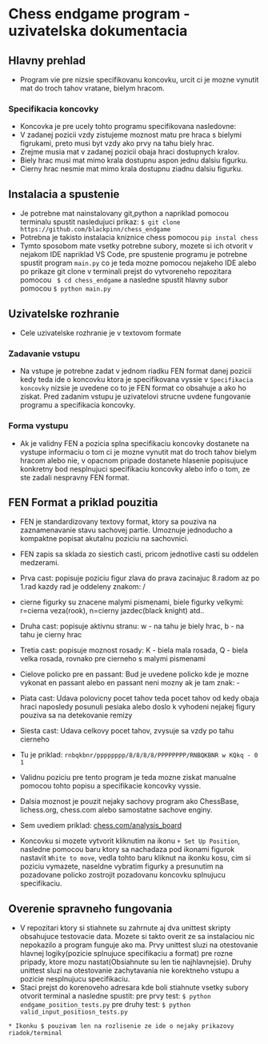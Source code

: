 # Chess endgame program - uzivatelska dokumentacia

## Hlavny prehlad
- Program vie pre nizsie specifikovanu koncovku, urcit ci je mozne vynutit mat do troch tahov vratane, bielym hracom.

### Specifikacia koncovky
- Koncovka je pre ucely tohto programu specifikovana nasledovne:
- V zadanej pozicii vzdy zistujeme moznost matu pre hraca s bielymi figrukami, preto musi byt vzdy ako prvy na tahu biely hrac.
- Zrejme musia mat v zadanej pozicii obaja hraci dostupnych kralov.
- Biely hrac musi mat mimo krala dostupnu aspon jednu dalsiu figurku.
- Cierny hrac nesmie mat mimo krala dostupnu ziadnu dalsiu figurku.

## Instalacia a spustenie
- Je potrebne mat nainstalovany git,python a napriklad pomocou terminalu spustit nasledujuci prikaz:
```$ git clone https://github.com/blackpinn/chess_endgame```
- Potrebna je takisto instalacia kniznice chess pomocou ```pip instal chess```
- Tymto sposobom mate vsetky potrebne subory, mozete si ich otvorit v nejakom IDE napriklad VS Code, pre spustenie programu je potrebne spustit program ```main.py``` co je teda mozne pomocou nejakeho IDE alebo po prikaze git clone v terminali prejst do vytvoreneho repozitara pomocou ``` $ cd chess_endgame``` a nasledne spustit hlavny subor pomocou ```$ python main.py```

## Uzivatelske rozhranie
- Cele uzivatelske rozhranie je v textovom formate
### Zadavanie vstupu
- Na vstupe je potrebne zadat v jednom riadku FEN format danej pozicii kedy teda ide o koncovku ktora je specifikovana vyssie v ```Specifikacia koncovky``` nizsie je uvedene co to je FEN format co obsahuje a ako ho ziskat. Pred zadanim vstupu je uzivatelovi strucne uvdene fungovanie programu a specifikacia koncovky.
### Forma vystupu
- Ak je validny FEN a pozicia splna specifikaciu koncovky dostanete na vystupe informaciu o tom ci je mozne vynutit mat do troch tahov bielym hracom alebo nie, v opacnom pripade dostanete hlasenie popisujuce konkretny bod nesplnujuci specifikaciu koncovky alebo info o tom, ze ste zadali nespravny FEN format.

## FEN Format a priklad pouzitia
- FEN je standardizovany textovy format, ktory sa pouziva na zaznamenavanie stavu sachovej partie. Umoznuje jednoducho a kompaktne popisat akutalnu poziciu na sachovnici.
- FEN zapis sa sklada zo siestich casti, pricom jednotlive casti su oddelen medzerami.
- Prva cast: popisuje poziciu figur zlava do prava zacinajuc 8.radom az po 1.rad kazdy rad je oddeleny znakom: /
- cierne figurky su znacene malymi pismenami, biele figurky velkymi: r=cierna veza(rook), n=cierny jazdec(black knight) atd..
- Druha cast: popisuje aktivnu stranu: w - na tahu je biely hrac, b - na tahu je cierny hrac
- Tretia cast: popisuje moznost rosady: K - biela mala rosada, Q - biela velka rosada, rovnako pre cierneho s malymi pismenami
- Cielove policko pre en passant: Bud je uvedene policko kde je mozne vykonat en passant alebo en passant neni mozny ak je tam znak: -
- Piata cast: Udava polovicny pocet tahov teda pocet tahov od kedy obaja hraci naposledy posunuli pesiaka alebo doslo k vyhodeni nejakej figury
pouziva sa na detekovanie remizy
- Siesta cast: Udava celkovy pocet tahov, zvysuje sa vzdy po tahu cierneho

- Tu je priklad: ```rnbqkbnr/pppppppp/8/8/8/8/PPPPPPPP/RNBQKBNR w KQkq - 0 1```

- Validnu poziciu pre tento program je teda mozne ziskat manualne pomocou tohto popisu a specifikacie koncovky vyssie.
- Dalsia moznost je pouzit nejaky sachovy program ako ChessBase, lichess.org, chess.com alebo samostatne sachove enginy.
- Sem uvediem priklad: [chess.com/analysis_board](https://www.chess.com/analysis?tab=analysis)
- Koncovku si mozete vytvorit kliknutim na ikonu ```+ Set Up Position```, nasledne pomocou baru ktory sa nachadaza pod ikonami figurok nastavit ```White to move```, vedla tohto baru kliknut na ikonku kosu, cim si poziciu vymazete, naseldne vybratim figurky a presunutim na pozadovane policko zostrojit pozadovanu koncovku splnujucu specifikaciu.

## Overenie spravneho fungovania
- V repozitari ktory si stiahnete su zahrnute aj dva unittest skripty obsahujuce testovacie data. Mozete si takto overit ze sa instalaciou nic nepokazilo a program funguje ako ma. Prvy unittest sluzi na otestovanie hlavnej logiky(pozicie splnujuce specifikaciu a format) pre rozne pripady, ktore mozu nastat(Obsiahnute su len tie najhlavnejsie). Druhy unittest sluzi na otestovanie zachytavania nie korektneho vstupu a pozicie nesplnujucu specifikaciu.
- Staci prejst do korenoveho adresara kde boli stiahnute vsetky subory otvorit terminal a nasledne spustit: 
pre prvy test: ```$ python endgame_position_tests.py``` 
pre druhy test: ```$ python valid_input_positiosn_tests.py```

```* Ikonku $ pouzivam len na rozlisenie ze ide o nejaky prikazovy riadok/terminal```